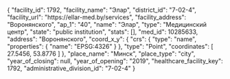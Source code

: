 {
    "facility_id": 1792,
    "facility_name": "Элар",
    "district_id": "7-02-4",
    "facility_url": "https:\/\/ellar-med.by\/services",
    "facility_address": "Воронянского",
    "ap_1": "40",
    "name": "Элар",
    "type": "Медицинский центр",
    "state": "public institution",
    "stats": [],
    "med_id": 10285633,
    "address": "Воронянского",
    "coord_x_y": {
        "crs": {
            "type": "name",
            "properties": {
                "name": "EPSG:4326"
            }
        },
        "type": "Point",
        "coordinates": [
            27.5456,
            53.8776
        ]
    },
    "place_name": "Минск",
    "place_type": "city",
    "year_of_closing": null,
    "year_of_opening": "2019",
    "healthcare_facility_key": 1792,
    "administrative_division_id": "7-02-4"
}